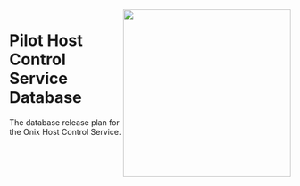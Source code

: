 <img src="https://raw.githubusercontent.com/gatblau/onix/develop/piloth/pilot.png" width="300" align="right"/>

# Pilot Host Control Service Database

The database release plan for the Onix Host Control Service.